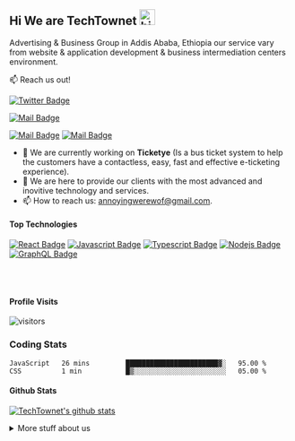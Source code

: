 ## Hi We are TechTownet <img src="https://user-images.githubusercontent.com/1303154/88677602-1635ba80-d120-11ea-84d8-d263ba5fc3c0.gif" width="28px" alt="hi">

Advertising & Business Group in Addis Ababa, Ethiopia our service vary from website & application development & business intermediation centers environment.

:mailbox: Reach us out!

[![Twitter Badge](https://img.shields.io/badge/-@TechTownet-1ca0f1?style=flat&labelColor=1ca0f1&logo=twitter&logoColor=white&link=https://twitter.com/TechTownet)](https://twitter.com/TechTownet) 

[![Mail Badge](https://img.shields.io/badge/-TechTownet-e74c3c?style=flat&labelColor=e74c3c&logo=youtube&logoColor=white)](https://youtube.com/TechTownet)

 [![Mail Badge](https://img.shields.io/badge/-@TechTownet-e84393?style=flat&labelColor=e84393&logo=instagram&logoColor=white)](https://instagram.com/TechTownet) 
 [![Mail Badge](https://img.shields.io/badge/-TechTownet-c0392b?style=flat&labelColor=c0392b&logo=gmail&logoColor=white)](mailto:annoyingwerewof@gmail.com)

<!-- TODO: Add last video link -->

- 🔭 We are currently working on **Ticketye** (Is a bus ticket system to help the customers have a contactless, easy, fast and effective e-ticketing experience).
- :open_hands: We are here to provide our clients with the most advanced and inovitive technology and services.
- 📫 How to reach us: annoyingwerewof@gmail.com.


#### Top Technologies

<!-- TODO: Make technologies links takes you to repositories -->

[![React Badge](https://img.shields.io/badge/-React-61DBFB?style=for-the-badge&labelColor=black&logo=react&logoColor=61DBFB)](#) [![Javascript Badge](https://img.shields.io/badge/-Javascript-F0DB4F?style=for-the-badge&labelColor=black&logo=javascript&logoColor=F0DB4F)](#) [![Typescript Badge](https://img.shields.io/badge/-Typescript-007acc?style=for-the-badge&labelColor=black&logo=typescript&logoColor=007acc)](#) [![Nodejs Badge](https://img.shields.io/badge/-Nodejs-3C873A?style=for-the-badge&labelColor=black&logo=node.js&logoColor=3C873A)](#) [![GraphQL Badge](https://img.shields.io/badge/-GraphQl-e535ab?style=for-the-badge&labelColor=black&logo=node.js&logoColor=e535ab)](#)


<br />
<br />


#### Profile Visits 

![visitors](https://visitor-badge.glitch.me/badge?page_id=Techtownet.Techtownet)

### Coding Stats

<!--START_SECTION:waka-->
```text
JavaScript   26 mins         ███████████████████████▓░   95.00 % 
CSS          1 min           █▒░░░░░░░░░░░░░░░░░░░░░░░   05.00 % 
```
<!--END_SECTION:waka-->

#### Github Stats

[![TechTownet's github stats](https://github-readme-stats.vercel.app/api?username=AnnoyinngD&hide=contribs,prs&theme=tokyonight)](https://github.com/anuraghazra/github-readme-stats)


<details>
<summary>
  More stuff about us
</summary>

<br >

To improve every life through innovation by giving creative idea's to the environment in Ethiopia, and the world.
</details>
